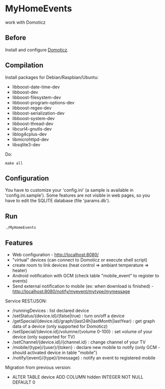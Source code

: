 # MyHomeEvents
work with Domoticz


Before
------

Install and configure [Domoticz](http://www.domoticz.com/).

Compilation
-----------
Install packages for Debian/Raspbian/Ubuntu:
* libboost-date-time-dev
* libboost-dev
* libboost-filesystem-dev
* libboost-program-options-dev
* libboost-regex-dev
* libboost-serialization-dev
* libboost-system-dev
* libboost-thread-dev
* libcurl4-gnutls-dev
* liblog4cplus-dev
* libmicrohttpd-dev
* libsqlite3-dev

Do:

	make all

Configuration
-------------
You have to customize your 'config.ini' (a sample is available in 'config.ini.sample').
Some features are not visible in web pages, so you have to edit the SQLITE database (file 'params.db').

Run
---
	./MyHomeEvents

Features
--------
* Web configuration - [http://localhost:8080/](http://localhost:8080/)
* "virtual" devices (can connect to Domoticz or execute shell script)
* create room to link devices (heat control => ambiant temperature => heater)
* Android notification with GCM (check table "mobile_event" to register to events)
* Send external notification to mobile (ex: when download is finished) - [http://localhost:8080/notify/myevent/mytype/mymessage](http://localhost:8080/notify/myevent/mytype/mymessage)


Service REST/JSON:
* /runningDevices : list declared device
* /setStatus/{device.id}/(false|true) : turn on/off a device
* /getSpecial/{device.id}/graph/(last24h|lastMonth|lastYear) : get graph data of a device (only supported for Domoticz)
* /setSpecial/{device.id}/volumne/{volume 0-100} : set volume of your device (only supported for TV)
* /setChannel/{device.id}/{channel.id} : change channel of your TV
* /mobile/{type}/{user}/{token} : declare new mobile to notify (only GCM - should activated device in table "mobile")
* /notify/{event}/{type}/{message} : notify an event to registered mobile


Migration from previous version:
* ALTER TABLE device ADD COLUMN hidden INTEGER NOT NULL DEFAULT 0
